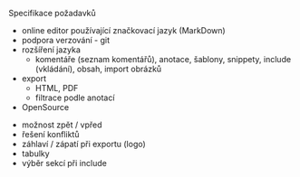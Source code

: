 Specifikace požadavků

- online editor používající značkovací jazyk (MarkDown)
- podpora verzování - git
- rozšíření jazyka
  - komentáře (seznam komentářů), anotace, šablony, snippety, include (vkládání), obsah, import obrázků
- export
  - HTML, PDF
  - filtrace podle anotací
- OpenSource

+ možnost zpět / vpřed
+ řešení konfliktů
+ záhlaví / zápatí při exportu (logo)
+ tabulky
+ výběr sekcí při include
